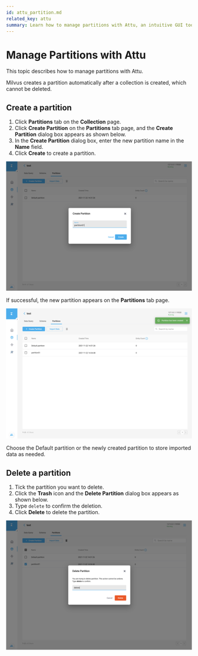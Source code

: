 ```yaml
---
id: attu_partition.md
related_key: attu
summary: Learn how to manage partitions with Attu, an intuitive GUI tool for Milvus.
---
```


# Manage Partitions with Attu

This topic describes how to manage partitions with Attu.

Milvus creates a partition automatically after a collection is created, which cannot be deleted.

## Create a partition

1. Click **Partitions** tab on the **Collection** page.
2. Click **Create Partition** on the **Partitions** tab page, and the **Create Partition** dialog box appears as shown below.
3. In the **Create Partition** dialog box, enter the new partition name in the **Name** field.
4. Click **Create** to create a partition.

![Create Partition](../../../../assets/attu/insight_partition1.png "Create a partition.")

If successful, the new partition appears on the **Partitions** tab page.

![Create Partition](../../../../assets/attu/insight_partition2.png "The newly created partition.")

Choose the Default partition or the newly created partition to store imported data as needed.

## Delete a partition

1. Tick the partition you want to delete.
2. Click the **Trash** icon and the **Delete Partition** dialog box appears as shown below.
3. Type `delete` to confirm the deletion.
4. Click **Delete** to delete the partition.

![Delete Partition](../../../../assets/attu/insight_partition3.png "Delete a partition.")
